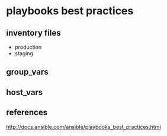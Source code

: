 # playbooks best practices
## inventory files
* production
* staging

## group_vars

## host_vars

## references
http://docs.ansible.com/ansible/playbooks_best_practices.html